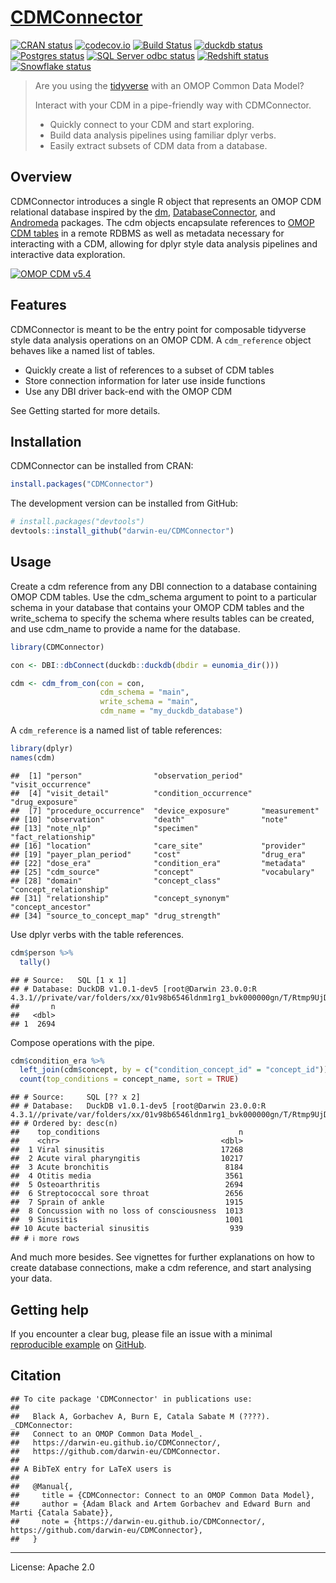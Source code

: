 
<!-- README.md is generated from README.Rmd. Please edit that file -->

# [CDMConnector](https://darwin-eu.github.io/CDMConnector/)

<!-- badges: start -->

[![CRAN
status](https://www.r-pkg.org/badges/version/CDMConnector)](https://CRAN.R-project.org/package=CDMConnector)
[![codecov.io](https://codecov.io/gh/darwin-eu/CDMConnector/coverage.svg?branch=main)](https://app.codecov.io/gh/darwin-eu/CDMConnector?branch=main)
[![Build
Status](https://github.com/darwin-eu/CDMConnector/workflows/R-CMD-check/badge.svg)](https://github.com/darwin-eu/CDMConnector/actions?query=workflow%3AR-CMD-check)
[![duckdb
status](https://github.com/darwin-eu/CDMConnector/workflows/duckdb-test/badge.svg)](https://github.com/darwin-eu/CDMConnector/actions?query=workflow%3Aduckdb-test)
[![Postgres
status](https://github.com/darwin-eu/CDMConnector/workflows/postgres-test/badge.svg)](https://github.com/darwin-eu/CDMConnector/actions?query=workflow%3Apostgres-test)
[![SQL Server odbc
status](https://github.com/darwin-eu/CDMConnector/workflows/sqlserver-odbc-test/badge.svg)](https://github.com/darwin-eu/CDMConnector/actions?query=workflow%3Asqlserver-odbc-test)
[![Redshift
status](https://github.com/darwin-eu/CDMConnector/workflows/redshift-test/badge.svg)](https://github.com/darwin-eu/CDMConnector/actions?query=workflow%3Aredshift-test)
[![Snowflake
status](https://github.com/darwin-eu/CDMConnector/workflows/snowflake-odbc-test/badge.svg)](https://github.com/darwin-eu/CDMConnector/actions?query=workflow%3Asnowflake-odbc-test)
<!-- badges: end -->

> Are you using the [tidyverse](https://www.tidyverse.org/) with an OMOP
> Common Data Model?
>
> Interact with your CDM in a pipe-friendly way with CDMConnector.
>
> - Quickly connect to your CDM and start exploring.
> - Build data analysis pipelines using familiar dplyr verbs.
> - Easily extract subsets of CDM data from a database.

## Overview

CDMConnector introduces a single R object that represents an OMOP CDM
relational database inspired by the [dm](https://dm.cynkra.com/),
[DatabaseConnector](http://ohdsi.github.io/DatabaseConnector/), and
[Andromeda](https://ohdsi.github.io/Andromeda/) packages. The cdm
objects encapsulate references to [OMOP CDM
tables](https://ohdsi.github.io/CommonDataModel/) in a remote RDBMS as
well as metadata necessary for interacting with a CDM, allowing for
dplyr style data analysis pipelines and interactive data exploration.

[![OMOP CDM
v5.4](https://ohdsi.github.io/CommonDataModel/images/cdm54.png)](https://ohdsi.github.io/CommonDataModel/)

## Features

CDMConnector is meant to be the entry point for composable tidyverse
style data analysis operations on an OMOP CDM. A `cdm_reference` object
behaves like a named list of tables.

- Quickly create a list of references to a subset of CDM tables
- Store connection information for later use inside functions
- Use any DBI driver back-end with the OMOP CDM

See Getting started for more details.

## Installation

CDMConnector can be installed from CRAN:

``` r
install.packages("CDMConnector")
```

The development version can be installed from GitHub:

``` r
# install.packages("devtools")
devtools::install_github("darwin-eu/CDMConnector")
```

## Usage

Create a cdm reference from any DBI connection to a database containing
OMOP CDM tables. Use the cdm_schema argument to point to a particular
schema in your database that contains your OMOP CDM tables and the
write_schema to specify the schema where results tables can be created,
and use cdm_name to provide a name for the database.

``` r
library(CDMConnector)

con <- DBI::dbConnect(duckdb::duckdb(dbdir = eunomia_dir()))

cdm <- cdm_from_con(con = con, 
                    cdm_schema = "main", 
                    write_schema = "main", 
                    cdm_name = "my_duckdb_database")
```

A `cdm_reference` is a named list of table references:

``` r
library(dplyr)
names(cdm)
```

    ##  [1] "person"                "observation_period"    "visit_occurrence"     
    ##  [4] "visit_detail"          "condition_occurrence"  "drug_exposure"        
    ##  [7] "procedure_occurrence"  "device_exposure"       "measurement"          
    ## [10] "observation"           "death"                 "note"                 
    ## [13] "note_nlp"              "specimen"              "fact_relationship"    
    ## [16] "location"              "care_site"             "provider"             
    ## [19] "payer_plan_period"     "cost"                  "drug_era"             
    ## [22] "dose_era"              "condition_era"         "metadata"             
    ## [25] "cdm_source"            "concept"               "vocabulary"           
    ## [28] "domain"                "concept_class"         "concept_relationship" 
    ## [31] "relationship"          "concept_synonym"       "concept_ancestor"     
    ## [34] "source_to_concept_map" "drug_strength"

Use dplyr verbs with the table references.

``` r
cdm$person %>% 
  tally()
```

    ## # Source:   SQL [1 x 1]
    ## # Database: DuckDB v1.0.1-dev5 [root@Darwin 23.0.0:R 4.3.1//private/var/folders/xx/01v98b6546ldnm1rg1_bvk000000gn/T/Rtmp9UjDOa/file25a7230b0dc2.duckdb]
    ##       n
    ##   <dbl>
    ## 1  2694

Compose operations with the pipe.

``` r
cdm$condition_era %>%
  left_join(cdm$concept, by = c("condition_concept_id" = "concept_id")) %>% 
  count(top_conditions = concept_name, sort = TRUE)
```

    ## # Source:     SQL [?? x 2]
    ## # Database:   DuckDB v1.0.1-dev5 [root@Darwin 23.0.0:R 4.3.1//private/var/folders/xx/01v98b6546ldnm1rg1_bvk000000gn/T/Rtmp9UjDOa/file25a7230b0dc2.duckdb]
    ## # Ordered by: desc(n)
    ##    top_conditions                               n
    ##    <chr>                                    <dbl>
    ##  1 Viral sinusitis                          17268
    ##  2 Acute viral pharyngitis                  10217
    ##  3 Acute bronchitis                          8184
    ##  4 Otitis media                              3561
    ##  5 Osteoarthritis                            2694
    ##  6 Streptococcal sore throat                 2656
    ##  7 Sprain of ankle                           1915
    ##  8 Concussion with no loss of consciousness  1013
    ##  9 Sinusitis                                 1001
    ## 10 Acute bacterial sinusitis                  939
    ## # ℹ more rows

And much more besides. See vignettes for further explanations on how to
create database connections, make a cdm reference, and start analysing
your data.

## Getting help

If you encounter a clear bug, please file an issue with a minimal
[reproducible example](https://reprex.tidyverse.org/) on
[GitHub](https://github.com/darwin-eu/CDMConnector/issues).

## Citation

    ## To cite package 'CDMConnector' in publications use:
    ## 
    ##   Black A, Gorbachev A, Burn E, Catala Sabate M (????). _CDMConnector:
    ##   Connect to an OMOP Common Data Model_.
    ##   https://darwin-eu.github.io/CDMConnector/,
    ##   https://github.com/darwin-eu/CDMConnector.
    ## 
    ## A BibTeX entry for LaTeX users is
    ## 
    ##   @Manual{,
    ##     title = {CDMConnector: Connect to an OMOP Common Data Model},
    ##     author = {Adam Black and Artem Gorbachev and Edward Burn and Marti {Catala Sabate}},
    ##     note = {https://darwin-eu.github.io/CDMConnector/, https://github.com/darwin-eu/CDMConnector},
    ##   }

------------------------------------------------------------------------

License: Apache 2.0
